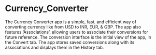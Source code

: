 # Currency_Converter

The Currency Converter app is a simple, fast, and efficient way of converting currency like from USD to INR, EUR, & GBP. The app also features ‘Associations’, allowing users to associate their conversions for future reference. The conversion interface is the initial view of the app, in the Convert tab. The app stores saved conversions along with its associations and displays them in the History tab.
